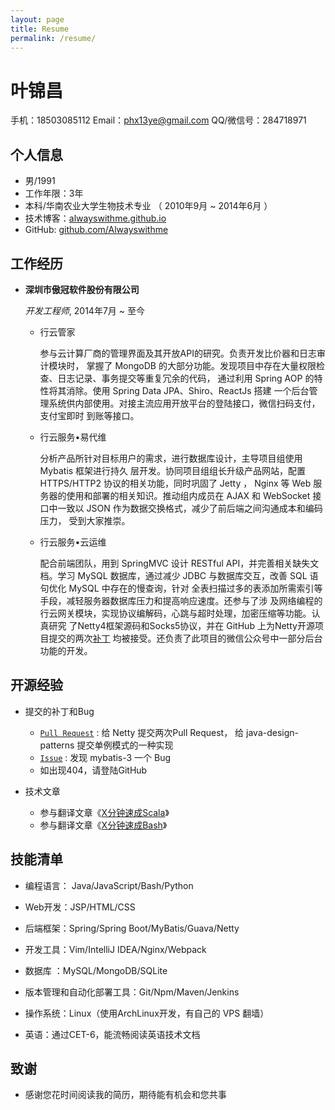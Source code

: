 ```yaml
---
layout: page
title: Resume
permalink: /resume/
---
```


叶锦昌
===============

手机：18503085112
Email：<phx13ye@gmail.com>
QQ/微信号：284718971

个人信息
---------------

*   男/1991
*   工作年限：3年
*   本科/华南农业大学生物技术专业 （ 2010年9月 ~ 2014年6月 ）
*   技术博客：[alwayswithme.github.io][博客]
*   GitHub: [github.com/Alwayswithme][GitHub]


工作经历
---------------

*   **深圳市傲冠软件股份有限公司**

    *开发工程师*, 2014年7月 ~ 至今

    -   行云管家

        参与云计算厂商的管理界面及其开放API的研究。负责开发比价器和日志审计模块时， 掌握了
        MongoDB 的大部分功能。发现项目中存在大量权限检查、日志记录、事务提交等重复冗余的代码，
        通过利用 Spring AOP 的特性将其消除。使用 Spring Data JPA、Shiro、ReactJs 搭建
        一个后台管理系统供内部使用。对接主流应用开放平台的登陆接口，微信扫码支付，支付宝即时
        到账等接口。

    -   行云服务•易代维

        分析产品所针对目标用户的需求，进行数据库设计，主导项目组使用 Mybatis 框架进行持久
        层开发。协同项目组组长升级产品网站，配置 HTTPS/HTTP2 协议的相关功能，同时巩固了
        Jetty ， Nginx 等 Web 服务器的使用和部署的相关知识。推动组内成员在 AJAX 和 
        WebSocket 接口中一致以 JSON 作为数据交换格式，减少了前后端之间沟通成本和编码压力，
        受到大家推崇。

    -   行云服务•云运维

        配合前端团队，用到 SpringMVC 设计 RESTful API，并完善相关缺失文档。学习 MySQL 
        数据库，通过减少 JDBC 与数据库交互，改善 SQL 语句优化 MySQL 中存在的慢查询，针对
        全表扫描过多的表添加所需索引等手段，减轻服务器数据库压力和提高响应速度。还参与了涉
        及网络编程的行云网关模块，实现协议编解码，心跳与超时处理，加密压缩等功能。认真研究
        了Netty4框架源码和Socks5协议，并在 GitHub 上为Netty开源项目提交的两次[补丁][为Netty打的补丁]
        均被接受。还负责了此项目的微信公众号中一部分后台功能的开发。


开源经验
---------------

*   提交的补丁和Bug

    -   [```Pull Request```][GitHub Pull Request] : 给 Netty 提交两次Pull Request， 给 java-design-patterns 提交单例模式的一种实现
    -   [```Issue```][GitHub Issue] : 发现 mybatis-3 一个 Bug
    -   如出现404，请登陆GitHub

*   技术文章

    -   参与翻译文章《[X分钟速成Scala][scala-cn]》
    -   参与翻译文章《[X分钟速成Bash][bash-cn]》


技能清单
---------------

*   编程语言： Java/JavaScript/Bash/Python

*   Web开发：JSP/HTML/CSS

*   后端框架：Spring/Spring Boot/MyBatis/Guava/Netty

*   开发工具：Vim/IntelliJ IDEA/Nginx/Webpack

*   数据库  ：MySQL/MongoDB/SQLite

*   版本管理和自动化部署工具：Git/Npm/Maven/Jenkins

*   操作系统：Linux（使用ArchLinux开发，有自己的 VPS 翻墙）

*   英语：通过CET-6，能流畅阅读英语技术文档


致谢
---------------

*   感谢您花时间阅读我的简历，期待能有机会和您共事


[博客]: https://alwayswithme.github.io
[GitHub]: https://github.com/Alwayswithme
[为Netty打的补丁]: https://github.com/netty/netty/pulls?q=is%3Apr+author%3AAlwayswithme+is%3Aclosed
[GitHub Pull Request]: https://github.com/pulls?q=is%3Apr+author%3AAlwayswithme+is%3Aclosed
[GitHub Issue]: https://github.com/issues?q=is%3Aissue+author%3AAlwayswithme+is%3Aclosed
[scala-cn]: http://learnxinyminutes.com/docs/zh-cn/scala-cn/
[bash-cn]: http://learnxinyminutes.com/docs/zh-cn/bash-cn/
